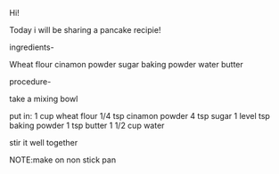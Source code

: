 Hi!

Today i will be sharing a pancake recipie!

ingredients-

Wheat flour
cinamon powder
sugar
baking powder
water
butter

procedure-

take a mixing bowl

put in:
1 cup wheat flour
1/4 tsp cinamon powder
4 tsp sugar
1 level tsp baking powder
1 tsp butter
1 1/2 cup water

stir it well together

NOTE:make on non stick pan